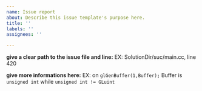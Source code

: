 ```yaml
---
name: Issue report
about: Describe this issue template's purpose here.
title: ''
labels: ''
assignees: ''

---
```


**give a clear path to the issue file and line:**
EX:
SolutionDir/suc/main.cc, line 420

**give more informations here:**
EX:
on ```glGenBuffer(1,Buffer);``` 
Buffer is ```unsigned int``` while ```unsigned int != GLuint```
